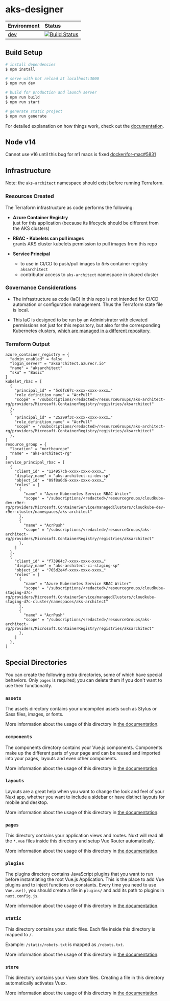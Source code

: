 # aks-designer

| Environment | Status |
|:--|:--|
| [dev]([https://](https://aks-architect.dev.cloudkube.io/)) | [![Build Status](https://dev.azure.com/julie-msft/aks-architecct/_apis/build/status/dev?branchName=dev)](https://dev.azure.com/julie-msft/aks-architecct/_build/latest?definitionId=47&branchName=dev) |

## Build Setup

```bash
# install dependencies
$ npm install

# serve with hot reload at localhost:3000
$ npm run dev

# build for production and launch server
$ npm run build
$ npm run start

# generate static project
$ npm run generate
```

For detailed explanation on how things work, check out the [documentation](https://nuxtjs.org).

## Node v14

Cannot use v16 until this bug for m1 macs is fixed [docker/for-mac#5831](https://github.com/docker/for-mac/issues/5831)


## Infrastructure

Note: the `aks-architect` namespace should exist before running Terraform.

### Resources Created

The Terraform infrastructure as code performs the following:

- **Azure Container Registry**  
  just for this application (because its lifecycle should be different from the AKS clusters)

- **RBAC - Kubelets can pull images**  
  grants AKS cluster kubelets permission to pull images from this repo

- **Service Principal**  
  - to use in CI/CD to push/pull images to _this_ container registry `aksarchitect` 
  - contributor access to `aks-architect` namespace in shared cluster

### Governance Considerations

- The infrastructure as code (IaC) in this repo is not intended for CI/CD automation or configuration management. Thus the Terraform state file is local. 
  
- This IaC is designed to be run by an Administrator with elevated permissions not just for this repository, but also for the corresponding Kubernetes clusters, [which are managed in a different repository](https://github.com/julie-ng/cloudkube-aks-clusters).

### Terraform Output

```
azure_container_registry = {
  "admin_enabled" = false
  "login_server" = "aksarchitect.azurecr.io"
  "name" = "aksarchitect"
  "sku" = "Basic"
}
kubelet_rbac = [
  {
    "principal_id" = "5c6fc67c-xxxx-xxxx-xxxx…"
    "role_definition_name" = "AcrPull"
    "scope" = "/subscriptions/<redacted>/resourceGroups/aks-architect-rg/providers/Microsoft.ContainerRegistry/registries/aksarchitect"
  },
  {
    "principal_id" = "25299f3c-xxxx-xxxx-xxxx…"
    "role_definition_name" = "AcrPull"
    "scope" = "/subscriptions/<redacted>/resourceGroups/aks-architect-rg/providers/Microsoft.ContainerRegistry/registries/aksarchitect"
  },
]
resource_group = {
  "location" = "northeurope"
  "name" = "aks-architect-rg"
}
service_principal_rbac = [
  {
    "client_id" = "124957cb-xxxx-xxxx-xxxx…"
    "display_name" = "aks-architect-ci-dev-sp"
    "object_id" = "09f8a6d6-xxxx-xxxx-xxxx…"
    "roles" = [
      {
        "name" = "Azure Kubernetes Service RBAC Writer"
        "scope" = "/subscriptions/<redacted>/resourcegroups/cloudkube-dev-r9er-rg/providers/Microsoft.ContainerService/managedClusters/cloudkube-dev-r9er-cluster/namespaces/aks-architect"
      },
      {
        "name" = "AcrPush"
        "scope" = "/subscriptions/<redacted>/resourceGroups/aks-architect-rg/providers/Microsoft.ContainerRegistry/registries/aksarchitect"
      },
    ]
  },
  {
    "client_id" = "f73964c7-xxxx-xxxx-xxxx…"
    "display_name" = "aks-architect-ci-staging-sp"
    "object_id" = "765d2e4f-xxxx-xxxx-xxxx…"
    "roles" = [
      {
        "name" = "Azure Kubernetes Service RBAC Writer"
        "scope" = "/subscriptions/<redacted>/resourcegroups/cloudkube-staging-d7c-rg/providers/Microsoft.ContainerService/managedClusters/cloudkube-staging-d7c-cluster/namespaces/aks-architect"
      },
      {
        "name" = "AcrPush"
        "scope" = "/subscriptions/<redacted>/resourceGroups/aks-architect-rg/providers/Microsoft.ContainerRegistry/registries/aksarchitect"
      },
    ]
  },
]
```

## Special Directories

You can create the following extra directories, some of which have special behaviors. Only `pages` is required; you can delete them if you don't want to use their functionality.

### `assets`

The assets directory contains your uncompiled assets such as Stylus or Sass files, images, or fonts.

More information about the usage of this directory in [the documentation](https://nuxtjs.org/docs/2.x/directory-structure/assets).

### `components`

The components directory contains your Vue.js components. Components make up the different parts of your page and can be reused and imported into your pages, layouts and even other components.

More information about the usage of this directory in [the documentation](https://nuxtjs.org/docs/2.x/directory-structure/components).

### `layouts`

Layouts are a great help when you want to change the look and feel of your Nuxt app, whether you want to include a sidebar or have distinct layouts for mobile and desktop.

More information about the usage of this directory in [the documentation](https://nuxtjs.org/docs/2.x/directory-structure/layouts).


### `pages`

This directory contains your application views and routes. Nuxt will read all the `*.vue` files inside this directory and setup Vue Router automatically.

More information about the usage of this directory in [the documentation](https://nuxtjs.org/docs/2.x/get-started/routing).

### `plugins`

The plugins directory contains JavaScript plugins that you want to run before instantiating the root Vue.js Application. This is the place to add Vue plugins and to inject functions or constants. Every time you need to use `Vue.use()`, you should create a file in `plugins/` and add its path to plugins in `nuxt.config.js`.

More information about the usage of this directory in [the documentation](https://nuxtjs.org/docs/2.x/directory-structure/plugins).

### `static`

This directory contains your static files. Each file inside this directory is mapped to `/`.

Example: `/static/robots.txt` is mapped as `/robots.txt`.

More information about the usage of this directory in [the documentation](https://nuxtjs.org/docs/2.x/directory-structure/static).

### `store`

This directory contains your Vuex store files. Creating a file in this directory automatically activates Vuex.

More information about the usage of this directory in [the documentation](https://nuxtjs.org/docs/2.x/directory-structure/store).

